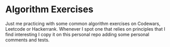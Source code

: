 # Algorithm Exercises

Just me practicing with some common algorithm exercises on Codewars, Leetcode or Hackerrank. Whenever I spot one that relies on principles that I find interesting I copy it on this personal repo adding some personal comments and tests.
